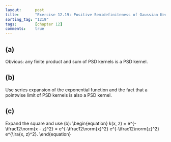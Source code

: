 ```yaml
---
layout:      post
title:       "Exercise 12.19: Positive Semidefiniteness of Gaussian Kernel"
sorting_tag: "1219"
tags:        [chapter 12]
comments:    true
---
```


## (a)
Obvious: any finite product and sum of PSD kernels is a PSD kernel.

## (b)
Use series expansion of the exponential function and the fact that a pointwise limit of PSD kernels is also a PSD kernel.

## (c)
Expand the square and use (b):
\begin{equation}
    k(x, z)
    = e^{-\tfrac12\norm{x - z}^2}
    = e^{-\tfrac12\norm{x}^2} e^{-\tfrac12\norm{z}^2} e^{\lra{x, z}^2}.
\end{equation}
